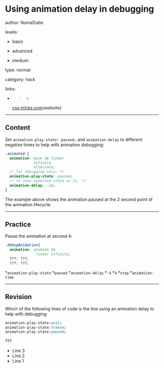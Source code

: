 # Using animation delay in debugging
author: NomaDube

levels:

  - basic

  - advanced

  - medium

type: normal

category: hack

links:

  - >-
    [css-tricks.com](https://css-tricks.com/debugging-css-keyframe-animations/){website}

---
## Content

Set `animation-play-state: paused;` and `animation-delay` to different negative times to help with animation debugging:

```css
.animated {
  animation: move 3s linear
             infinite 
             alternate;
  /* for debugging only: */
  animation-play-state: paused; 
  /* to show expected state at 2s: */ 
  animation-delay: -2s;  
}
```

The example above shows the animation paused at the 2 second point of the animation lifecycle.

---
## Practice

Pause the animation at second 4:
```css
.debugAnimation{
  animation: animate 6s 
              linear infinite;
  ???: ???;
  ???: ???;
```
*`animation-play-state` 
*`paused` 
*`animation-delay` 
*`-4` 
*`4` 
*`stop` 
*`animation-time`

---
## Revision

Which of the following lines of code is the line using an animation delay to help with debugging:

```css
animation-play-state:wait;
animation-play-state:freeze;
animation-play-state:paused;
```
???

* Line 3
* Line 2
* Line 1